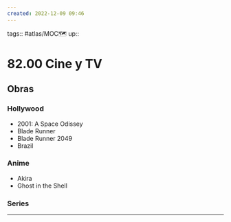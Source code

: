 ```yaml
---
created: 2022-12-09 09:46
---
```

tags:: #atlas/MOC🗺 
up::
# 82.00 Cine y TV
## Obras
### Hollywood
- 2001: A Space Odissey
- Blade Runner
- Blade Runner 2049
- Brazil
### Anime
- Akira
- Ghost in the Shell
### Series

___
